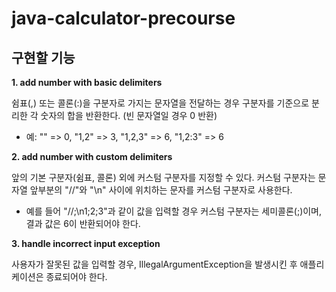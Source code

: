 # java-calculator-precourse

## 구현할 기능
**1. add number with basic delimiters**
 
쉼표(,) 또는 콜론(:)을 구분자로 가지는 문자열을 전달하는 경우 구분자를 기준으로 분리한 각 숫자의 합을 반환한다. (빈 문자열일 경우 0 반환)
 - 예: "" => 0, "1,2" => 3, "1,2,3" => 6, "1,2:3" => 6
  
**2. add number with custom delimiters**
 
앞의 기본 구분자(쉼표, 콜론) 외에 커스텀 구분자를 지정할 수 있다. 커스텀 구분자는 문자열 앞부분의 "//"와 "\n" 사이에 위치하는 문자를 커스텀 구분자로 사용한다.
 - 예를 들어 "//;\n1;2;3"과 같이 값을 입력할 경우 커스텀 구분자는 세미콜론(;)이며, 결과 값은 6이 반환되어야 한다.

**3. handle incorrect input exception**

 사용자가 잘못된 값을 입력할 경우, IllegalArgumentException을 발생시킨 후 애플리케이션은 종료되어야 한다.
